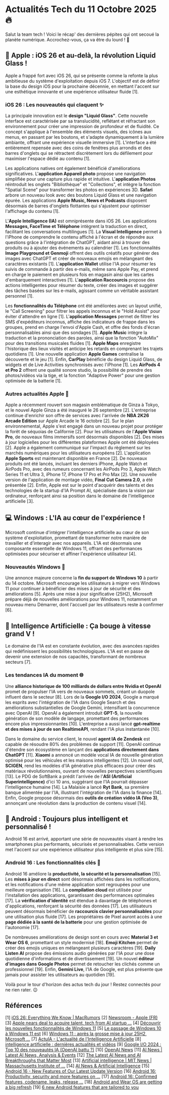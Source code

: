 # Actualités Tech du 11 Octobre 2025 🔥

Salut la team tech ! Voici le récap' des dernières pépites qui ont secoué la planète numérique. Accrochez-vous, ça va être du lourd ! 🚀

## 🍎 Apple : iOS 26 et au-delà, la révolution Liquid Glass !

Apple a frappé fort avec iOS 26, qui se présente comme la refonte la plus ambitieuse du système d'exploitation depuis iOS 7. L'objectif est de définir la base du design iOS pour la prochaine décennie, en mettant l'accent sur une esthétique innovante et une expérience utilisateur fluide [1].

### iOS 26 : Les nouveautés qui claquent ✨

La principale innovation est le **design "Liquid Glass"**. Cette nouvelle interface est caractérisée par sa translucidité, reflétant et réfractant son environnement pour créer une impression de profondeur et de fluidité. Ce concept s'applique à l'ensemble des éléments visuels, des icônes aux menus, en passant par les boutons, et s'adapte dynamiquement à la lumière ambiante, offrant une expérience visuelle immersive [1]. L'interface a été entièrement repensée avec des coins de fenêtres plus arrondis et des barres d'onglets qui se rétractent discrètement lors du défilement pour maximiser l'espace dédié au contenu [1].

Les applications natives ont également bénéficié d'améliorations significatives. L'**application Appareil photo** propose une navigation simplifiée pour une capture plus rapide et intuitive. L'**application Photos** réintroduit les onglets "Bibliothèque" et "Collections", et intègre la fonction "Spatial Scene" pour transformer les photos en expériences 3D. **Safari** arbore un nouveau look avec des boutons Liquid Glass et une navigation épurée. Les applications **Apple Music, News et Podcasts** disposent désormais de barres d'onglets flottantes qui s'ajustent pour optimiser l'affichage du contenu [1].

L'**Apple Intelligence (IA)** est omniprésente dans iOS 26. Les applications **Messages, FaceTime et Téléphone** intègrent la traduction en direct, facilitant les conversations multilingues [1]. La **Visual Intelligence** permet à l'iPhone de comprendre le contenu affiché à l'écran et de répondre aux questions grâce à l'intégration de ChatGPT, aidant ainsi à trouver des produits ou à ajouter des événements au calendrier [1]. Les fonctionnalités **Image Playground et Genmoji** offrent des outils créatifs pour générer des images avec ChatGPT et créer de nouveaux emojis en mélangeant des caractères existants [1]. L'**application Wallet** utilise l'IA pour résumer les suivis de commande à partir des e-mails, même sans Apple Pay, et prend en charge le paiement en plusieurs fois en magasin ainsi que les cartes d'embarquement interactives [1]. L'**application Raccourcis** propose des actions intelligentes pour résumer du texte, créer des images et suggérer des tâches basées sur les e-mails, agissant comme un véritable assistant personnel [1].

Les **fonctionnalités du Téléphone** ont été améliorées avec un layout unifié, le "Call Screening" pour filtrer les appels inconnus et le "Hold Assist" pour éviter d'attendre en ligne [1]. L'**application Messages** permet de filtrer les SMS d'expéditeurs inconnus, affiche des indicateurs de frappe dans les groupes, prend en charge l'envoi d'Apple Cash, et offre des fonds d'écran personnalisables ainsi que des sondages [1]. **Apple Music** intègre la traduction et la prononciation des paroles, ainsi que la fonction "AutoMix" pour des transitions musicales fluides [1]. **Apple Maps** enregistre l'historique des lieux visités et anticipe les retards en comprenant les trajets quotidiens [1]. Une nouvelle application **Apple Games** centralise la découverte et le jeu [1]. Enfin, **CarPlay** bénéficie du design Liquid Glass, de widgets et de Live Activities synchronisés avec l'iPhone [1]. Les **AirPods 4 et Pro 2** offrent une qualité sonore studio, la possibilité de prendre des photos/vidéos via la tige, et la fonction "Adaptive Power" pour une gestion optimisée de la batterie [1].

### Autres actualités Apple 🍏

Apple a récemment rouvert son magasin emblématique de Ginza à Tokyo, et le nouvel Apple Ginza a été inauguré le 26 septembre [2]. L'entreprise continue d'enrichir son offre de services avec l'arrivée de **NBA 2K26 Arcade Edition** sur Apple Arcade le 16 octobre [2]. Sur le plan environnemental, Apple s'est engagé dans un nouveau projet pour protéger la forêt de séquoias de Californie [2]. Pour les utilisateurs de l'**Apple Vision Pro**, de nouveaux films immersifs sont désormais disponibles [2]. Des mises à jour logicielles pour les différentes plateformes Apple ont été déployées [2]. Apple a également communiqué sur l'impact du règlement sur les marchés numériques pour les utilisateurs européens [2]. L'application **Apple Sports** est maintenant disponible en France [2]. De nouveaux produits ont été lancés, incluant les derniers iPhone, Apple Watch et AirPods Pro, avec des rumeurs concernant les AirPods Pro 3, Apple Watch Series 11 et Ultra 3, iPhone 17, iPhone 17 Pro et Pro Max [2]. Une nouvelle version de l'application de montage vidéo, **Final Cut Camera 2.0**, a été présentée [2]. Enfin, Apple est sur le point d'acquérir des talents et des technologies de la startup d'IA Prompt AI, spécialisée dans la vision par ordinateur, renforçant ainsi sa position dans le domaine de l'intelligence artificielle [3].

## 💻 Windows : L'IA au cœur de l'expérience !

Microsoft continue d'intégrer l'intelligence artificielle au cœur de son système d'exploitation, promettant de transformer notre manière de travailler et d'interagir avec nos appareils. L'IA est désormais une composante essentielle de Windows 11, offrant des performances optimisées pour sécuriser et affiner l'expérience utilisateur [4].

### Nouveautés Windows 🚀

Une annonce majeure concerne la **fin du support de Windows 10** à partir du 14 octobre. Microsoft encourage les utilisateurs à migrer vers Windows 11 pour continuer à bénéficier des mises à jour de sécurité et des améliorations [5]. Après une mise à jour significative (25H2), Microsoft prépare déjà de nouvelles améliorations pour Windows 11, notamment un nouveau menu Démarrer, dont l'accueil par les utilisateurs reste à confirmer [6].

## 🧠 Intelligence Artificielle : Ça bouge à vitesse grand V !

Le domaine de l'IA est en constante évolution, avec des avancées rapides qui redéfinissent les possibilités technologiques. L'IA est en passe de devenir une extension de nos capacités, transformant de nombreux secteurs [7].

### Les tendances IA du moment 🌐

Une **alliance historique de 100 milliards de dollars entre Nvidia et OpenAI** promet de propulser l'IA vers de nouveaux sommets, créant un duopole influent dans le secteur [8]. Lors de la **Google I/O 2024**, Google a marqué les esprits avec l'intégration de l'IA dans Google Search et des améliorations substantielles de Google Gemini, intensifiant la concurrence avec OpenAI [9]. OpenAI a également introduit **GPT-5**, la nouvelle génération de son modèle de langage, promettant des performances encore plus impressionnantes [10]. L'entreprise a aussi lancé **gpt-realtime et des mises à jour de son RealtimeAPI**, rendant l'IA plus instantanée [10].

Dans le domaine du service client, le nouvel **agent IA de Zendesk** est capable de résoudre 80% des problèmes de support [11]. OpenAI continue d'étendre son écosystème en lançant des **applications directement dans ChatGPT** [11]. **Xiaomi** a annoncé un modèle vocal IA de nouvelle génération optimisé pour les véhicules et les maisons intelligentes [12]. Un nouvel outil, **SCIGEN**, rend les modèles d'IA générative plus efficaces pour créer des matériaux révolutionnaires, ouvrant de nouvelles perspectives scientifiques [13]. Le PDG de SoftBank a prédit l'arrivée de l'**ASI (Artificial Superintelligence)** d'ici 10 ans, suggérant que l'IA pourrait dépasser l'intelligence humaine [14]. La Malaisie a lancé **Ryt Bank**, sa première banque alimentée par l'IA, illustrant l'intégration de l'IA dans la finance [14]. Enfin, Google propose désormais des **outils de création vidéo IA (Veo 3)**, annonçant une révolution dans la production de contenu visuel [14].

## 🤖 Android : Toujours plus intelligent et personnalisé !

Android 16 est arrivé, apportant une série de nouveautés visant à rendre les smartphones plus performants, sécurisés et personnalisables. Cette version met l'accent sur une expérience utilisateur plus intelligente et plus sûre [15].

### Android 16 : Les fonctionnalités clés 📱

Android 16 améliore la **productivité, la sécurité et la personnalisation** [15]. Les **mises à jour en direct** sont désormais affichées dans les notifications, et les notifications d'une même application sont regroupées pour une meilleure organisation [16]. La **compilation cloud** est utilisée pour l'installation des applications, garantissant des performances optimales [17]. La **vérification d'identité** est étendue à davantage de téléphones et d'applications, renforçant la sécurité des données [17]. Les utilisateurs peuvent désormais bénéficier de **raccourcis clavier personnalisables** pour une utilisation plus fluide [17]. Les propriétaires de Pixel auront accès à une **page dédiée à la santé de la batterie** pour une gestion optimisée de l'autonomie [17].

De nombreuses améliorations de design sont en cours avec **Material 3 et Wear OS 6**, promettant un style modernisé [18]. **Emoji Kitchen** permet de créer des emojis uniques en mélangeant plusieurs caractères [19]. **Daily Listen AI** propose des émissions audio générées par l'IA pour une dose quotidienne d'informations et de divertissement [19]. Un nouvel **éditeur d'images dans Google Photos** permet de retoucher les clichés comme un professionnel [19]. Enfin, **Gemini Live**, l'IA de Google, est plus présente que jamais pour assister les utilisateurs au quotidien [19].

Voilà pour le tour d'horizon des actus tech du jour ! Restez connectés pour ne rien rater. 😉

## Références

[1] [iOS 26: Everything We Know | MacRumors](https://www.macrumors.com/roundup/ios-26/)
[2] [Newsroom - Apple (FR)](https://www.apple.com/fr/newsroom/)
[3] [Apple nears deal to acquire talent, tech from AI startup ...](https://www.cnbc.com/2025/10/10/apple-nears-deal-to-acquire-talent-tech-from-ai-startup-prompt-ai.html)
[4] [Découvrir les nouvelles fonctionnalités de Windows 11](https://www.microsoft.com/fr-fr/windows)
[5] [Le passage de Windows 10 à Windows 11 est](https://www.20minutes.fr/high-tech/by-the-web/4175911-20251006-passage-windows-10-windows-11-scandale-environnemental-double-facture-salee-indue)
[6] [Windows 11 : après la grosse mise à jour 25H2, Microsoft ...](https://www.lesnumeriques.com/appli-logiciel/windows-11-apres-la-grosse-mise-a-jour-25h2-microsoft-prepare-deja-de-belles-ameliorations-n243587.html)
[7] [ActuIA - L'actualité de l'Intelligence Artificielle](https://www.actuia.com/)
[8] [intelligence artificielle : dernières actualités et vidéos](https://www.lefigaro.fr/tag/intelligence-artificielle)
[9] [Google I/O 2024 : Top 10 des nouveautés IA (OpenAI battu ?)](https://www.my-mooc.com/en/video/google-i-o-2024-top-10-des-nouveautes-ia-openai-battu-f3631ad3-201b-490c-900a-4fe6fe96d825)
[10] [OpenAI News](https://openai.com/news/)
[11] [AI News | Latest AI News, Analysis & Events](https://www.artificialintelligence-news.com/)
[12] [The Latest AI News and AI Breakthroughs that Matter Most](https://www.crescendo.ai/news/latest-ai-news-and-updates)
[13] [Artificial intelligence | MIT News | Massachusetts Institute of ...](https://news.mit.edu/topic/artificial-intelligence2)
[14] [AI News & Artificial Intelligence](https://techcrunch.com/category/artificial-intelligence/)
[15] [Android 16 - New Features of Our Latest Update Version](https://www.android.com/articles/android-16-features/)
[16] [Android 16: Productivity, security and more features on ...](https://blog.google/products/android/android-16/)
[17] [Android 16: Confirmed features, codename, leaks, release ...](https://www.androidauthority.com/android-16-features-3484159/)
[18] [Android and Wear OS are getting a big refresh](https://blog.google/products/android/material-3-expressive-android-wearos-launch/)
[19] [6 new Android features that are tailored to you](https://blog.google/products/android/new-android-features-june-2025/)

